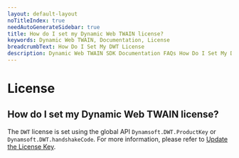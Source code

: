 ```yaml
---
layout: default-layout
noTitleIndex: true
needAutoGenerateSidebar: true
title: How do I set my Dynamic Web TWAIN license? 
keywords: Dynamic Web TWAIN, Documentation, License
breadcrumbText: How Do I Set My DWT License
description: Dynamic Web TWAIN SDK Documentation FAQs How Do I Set My DWT License
---
```


# License

## How do I set my Dynamic Web TWAIN license? 

The `DWT` license is set using the global API `Dynamsoft.DWT.ProductKey` or `Dynamsoft.DWT.handshakeCode`. For more information, please refer to [Update the License Key]({{site.indepth}}development/upgrade.html?ver=latest#update-the-product-key).

